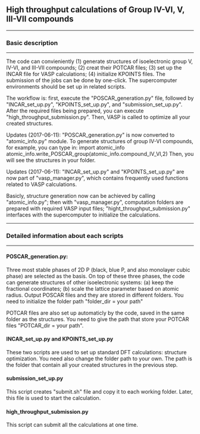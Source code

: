 ## High throughput calculations of Group IV-VI, V, III-VII compounds
___
### Basic description
___
The code can convieniently (1) generate structures of isoelectronic group V, IV-VI, and III-VII compounds; (2) creat their POTCAR files; (3) set up the INCAR file for VASP calculations; (4) initialize KPOINTS files. The submission of the jobs can be done by one-click. The supercomputer environments should be set up in related scripts.

The workflow is: first, execute the "POSCAR_generation.py" file, followed by "INCAR_set_up.py", "KPOINTS_set_up.py", and "submission_set_up.py". After the required files being prepared, you can execute "high_throughput_submission.py". Then, VASP is called to optimize all your created structures.

Updates (2017-06-11): "POSCAR_generation.py" is now converted to "atomic_info.py" module. To generate structures of group IV-VI compounds, for example, you can type in:
import atomic_info
atomic_info.write_POSCAR_group(atomic_info.compound_IV_VI,2)
Then, you will see the structures in your folder.

Updates (2017-06-11): "INCAR_set_up.py" and "KPOINTS_set_up.py" are now part of "vasp_manager.py", which contains frequently used functions related to VASP calculations.

Basicly, structure generation now can be achieved by calling "atomic_info.py"; then with "vasp_manager.py", computation folders are prepared with required VASP input files; "hight_throughput_submission.py" interfaces with the supercomputer to initialize the calculations. 

___
### Detailed information about each scripts
___

#### POSCAR_generation.py:

Three most stable phases of 2D P (black, blue P, and also monolayer cubic phase) are selected as the basis. On top of these three phases, the code can generate structures of other isoelectronic systems: (a) keep the fractional coordinates; (b) scale
the lattice parameter based on atomic radius. Output POSCAR files and they are stored in different folders. You need to initialize the folder path "folder_dir = your path" 

POTCAR files are also set up automaticly by the code, saved in the same folder as the structures. You need to give the path that store your POTCAR files "POTCAR_dir = your path".

#### INCAR_set_up.py and KPOINTS_set_up.py

These two scripts are used to set up standard DFT calculations: structure optimization. You need also change the folder path to your own. The path is the folder that contain all your created structures in the previous step.

#### submission_set_up.py

This script creates "submit.sh" file and copy it to each working folder. Later, this file is used to start the calculation.

#### high_throughput_submission.py

This script can submit all the calculations at one time.

